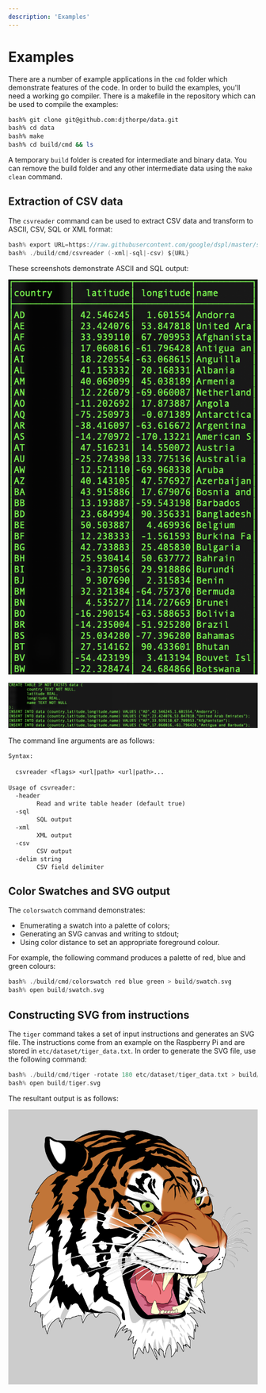 ```yaml
---
description: 'Examples'
---
```


# Examples

There are a number of example applications in the `cmd` folder which demonstrate features of the code. In order to build the examples, you'll need a working go compiler. There is a makefile in the repository which can be used to compile the examples:

```bash
bash% git clone git@github.com:djthorpe/data.git
bash% cd data
bash% make
bash% cd build/cmd && ls
```

A temporary `build` folder is created for intermediate and binary data. You can remove the build folder and any other intermediate data using the `make clean` command.

## Extraction of CSV data

The `csvreader` command can be used to extract CSV data and transform to ASCII, CSV, SQL or XML format:

```go
bash% export URL=https://raw.githubusercontent.com/google/dspl/master/samples/google/canonical/countries.csv
bash% ./build/cmd/csvreader (-xml|-sql|-csv) ${URL}
```

These screenshots demonstrate ASCII and SQL output:

![csvreader ASCII output](csvreader-ascii.png)

![csvreader SQL output](csvreader-sql.png)

The command line arguments are as follows:

```
Syntax:

  csvreader <flags> <url|path> <url|path>...
  
Usage of csvreader:
  -header
    	Read and write table header (default true)
  -sql
    	SQL output
  -xml
    	XML output
  -csv
    	CSV output
  -delim string
    	CSV field delimiter
```

## Color Swatches and SVG output

The `colorswatch` command demonstrates:

  * Enumerating a swatch into a palette of colors;
  * Generating an SVG canvas and writing to stdout;
  * Using color distance to set an appropriate foreground colour.

For example, the following command produces a palette of red, blue and green colours:

```go
bash% ./build/cmd/colorswatch red blue green > build/swatch.svg
bash% open build/swatch.svg
```

## Constructing SVG from instructions

The `tiger` command takes a set of input instructions and generates an SVG file. The instructions
come from an example on the Raspberry Pi and are stored in `etc/dataset/tiger_data.txt`. In order
to generate the SVG file, use the following command:

```go
bash% ./build/cmd/tiger -rotate 180 etc/dataset/tiger_data.txt > build/tiger.svg
bash% open build/tiger.svg
```

The resultant output is as follows:

![Tiger SVG output](tiger-svg.png)



